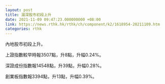 ```yaml
---
layout: post
title: 滬深股市初段上升
date: 2021-11-09 09:47:23.000000000 +08:00
link: https://news.rthk.hk/rthk/ch/component/k2/1618954-20211109.htm
categories: rthk
---
```


內地股市初段上升。

上證指數較早時報3507點，升8點，升幅0.24%。

深證成份指數報14548點，升39點，升幅0.28%。

創業板指數報3394點，升13點，升幅0.39%。
